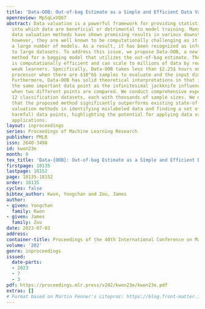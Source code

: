 ```yaml
---
title: 'Data-OOB: Out-of-bag Estimate as a Simple and Efficient Data Value'
openreview: MpSqLxVQ67
abstract: Data valuation is a powerful framework for providing statistical insights
  into which data are beneficial or detrimental to model training. Many Shapley-based
  data valuation methods have shown promising results in various downstream tasks,
  however, they are well known to be computationally challenging as it requires training
  a large number of models. As a result, it has been recognized as infeasible to apply
  to large datasets. To address this issue, we propose Data-OOB, a new data valuation
  method for a bagging model that utilizes the out-of-bag estimate. The proposed method
  is computationally efficient and can scale to millions of data by reusing trained
  weak learners. Specifically, Data-OOB takes less than $2.25$ hours on a single CPU
  processor when there are $10^6$ samples to evaluate and the input dimension is $100$.
  Furthermore, Data-OOB has solid theoretical interpretations in that it identifies
  the same important data point as the infinitesimal jackknife influence function
  when two different points are compared. We conduct comprehensive experiments using
  12 classification datasets, each with thousands of sample sizes. We demonstrate
  that the proposed method significantly outperforms existing state-of-the-art data
  valuation methods in identifying mislabeled data and finding a set of helpful (or
  harmful) data points, highlighting the potential for applying data values in real-world
  applications.
layout: inproceedings
series: Proceedings of Machine Learning Research
publisher: PMLR
issn: 2640-3498
id: kwon23e
month: 0
tex_title: 'Data-{OOB}: Out-of-bag Estimate as a Simple and Efficient Data Value'
firstpage: 18135
lastpage: 18152
page: 18135-18152
order: 18135
cycles: false
bibtex_author: Kwon, Yongchan and Zou, James
author:
- given: Yongchan
  family: Kwon
- given: James
  family: Zou
date: 2023-07-03
address: 
container-title: Proceedings of the 40th International Conference on Machine Learning
volume: '202'
genre: inproceedings
issued:
  date-parts:
  - 2023
  - 7
  - 3
pdf: https://proceedings.mlr.press/v202/kwon23e/kwon23e.pdf
extras: []
# Format based on Martin Fenner's citeproc: https://blog.front-matter.io/posts/citeproc-yaml-for-bibliographies/
---
```

